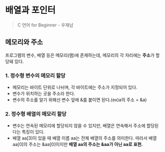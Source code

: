 # 배열과 포인터
> C 언어 for Beginner - 우재남
## 메모리와 주소
프로그램의 변수, 배열 등은 메모리(램)에 존재하는데, 메모리의 각 자리에는 **주소**가 할당돼 있다.
### 1. 정수형 변수의 메모리 할당
* 메모리는 바이트 단위로 나뉘며, 각 바이트에는 주소가 지정되어 있다.   
* 변수가 위치하는 곳을 주소라 한다.   
* 변수의 주소를 알기 위해선 변수 앞에 &를 붙이면 된다.(ex)a의 주소 = &a)   
### 2. 정수형 배열의 메모리 할당   
* 변수는 연속된 메모리에 할당되지 않을 수 있지만, 배열은 연속해서 주소에 할당된다는 특징이 있다.      
* 배열 aa[3]이 있을 때 배열 이름 aa는 전체 배열의 주소를 의미한다. 따라서 배열 aa[0]의 주소는 &aa[0]이지만 **배열 aa의 주소는 &aa가 아닌 aa로 표현.**
